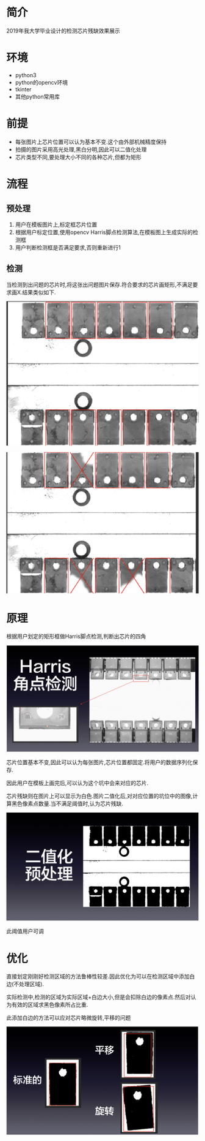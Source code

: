 # 简介

2019年我大学毕业设计的检测芯片残缺效果展示

# 环境

* python3
* python的opencv环境
* tkinter
* 其他python常用库

# 前提

* 每张图片上芯片位置可以认为基本不变.这个由外部机械精度保持
* 拍摄的图片采用高光处理,黑白分明,因此可以二值化处理
* 芯片类型不同,要处理大小不同的各种芯片,但都为矩形

# 流程

## 预处理

1. 用户在模板图片上,标定框芯片位置
2. 根据用户标定位置,使用opencv Harris脚点检测算法,在模板图上生成实际的检测框
3. 用户判断检测框是否满足要求,否则重新进行1

## 检测

当检测到出问题的芯片时,将这张出问题图片保存.符合要求的芯片画矩形,不满足要求画X.结果类似如下.

![image-20220119104213295](assets/image-20220119104213295.png)

![image-20220119103843271](assets/image-20220119103843271.png)



# 原理

根据用户划定的矩形框做Harris脚点检测,判断出芯片的四角

![image-20220119104751823](assets/image-20220119104751823.png)

芯片位置基本不变,因此可以认为每张图片,芯片位置都固定.将用户的数据序列化保存.

因此用户在模板上画完后,可以认为这个坑中会来对应的芯片.

芯片残缺则在图片上可以显示为白色.图片二值化后,对对应位置的坑位中的图像,计算黑色像素点数量.当不满足阈值时,认为芯片残缺.

![image-20220119104732300](assets/image-20220119104732300.png)

此阈值用户可调

# 优化

直接划定刚刚好检测区域的方法鲁棒性较差.因此优化为可以在检测区域中添加白边(不处理区域).

实际检测中,检测的区域为实际区域+白边大小,但是会扣除白边的像素点.然后对认为有效的区域求黑色像素所占比重.

此添加白边的方法可以应对芯片略微旋转,平移的问题

![image-20220119105105141](assets/image-20220119105105141.png)

